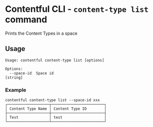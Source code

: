 # Contentful CLI - `content-type list` command

Prints the Content Types in a space

## Usage

```
Usage: contentful content-type list [options]

Options:
  --space-id  Space id                                                  [string]
```

### Example

```shell
contentful content-type list --space-id xxx
┌───────────────────┬────────────────────────┐
│ Content Type Name │ Content Type ID        │
├───────────────────┼────────────────────────┤
│ Test              │ test                   │
└───────────────────┴────────────────────────┘
```


